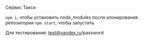 Сервис Такси

`npm i`, чтобы установить node_modules после клонирования репозитория
`npm start`, чтобы запустить

Для тестирования:
test@yandex.ru/password